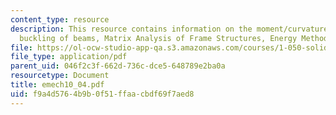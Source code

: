 ```yaml
---
content_type: resource
description: This resource contains information on the moment/curvature relation,
  buckling of beams, Matrix Analysis of Frame Structures, Energy Methods, and Problems.
file: https://ol-ocw-studio-app-qa.s3.amazonaws.com/courses/1-050-solid-mechanics-fall-2004/f9a4d5764b9b0f51ffaacbdf69f7aed8_emech10_04.pdf
file_type: application/pdf
parent_uid: 046f2c3f-662d-736c-dce5-648789e2ba0a
resourcetype: Document
title: emech10_04.pdf
uid: f9a4d576-4b9b-0f51-ffaa-cbdf69f7aed8
---
```

